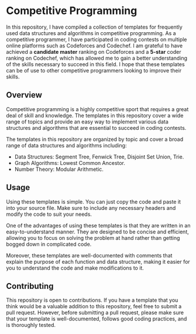 
# Competitive Programming

In this repository, I have compiled a collection of templates for frequently used data structures and algorithms in competitive programming. As a competitive programmer, I have participated in coding contests on multiple online platforms such as Codeforces and Codechef. I am grateful to have achieved a **candidate master** ranking on Codeforces and a **5-star** coder ranking on Codechef, which has allowed me to gain a better understanding of the skills necessary to succeed in this field. I hope that these templates can be of use to other competitive programmers looking to improve their skills.
## Overview

Competitive programming is a highly competitive sport that requires a great deal of skill and knowledge. The templates in this repository cover a wide range of topics and provide an easy way to implement various data structures and algorithms that are essential to succeed in coding contests.

The templates in this repository are organized by topic and cover a broad range of data structures and algorithms including:

- Data Structures: Segment Tree, Fenwick Tree, Disjoint Set Union, Trie.
- Graph Algorithms: Lowest Common Ancestor.
- Number Theory: Modular Arithmetic.
## Usage

Using these templates is simple. You can just copy the code and paste it into your source file. Make sure to include any necessary headers and modify the code to suit your needs.

One of the advantages of using these templates is that they are written in an easy-to-understand manner. They are designed to be concise and efficient, allowing you to focus on solving the problem at hand rather than getting bogged down in complicated code.

Moreover, these templates are well-documented with comments that explain the purpose of each function and data structure, making it easier for you to understand the code and make modifications to it.
## Contributing

This repository is open to contributions. If you have a template that you think would be a valuable addition to this repository, feel free to submit a pull request. However, before submitting a pull request, please make sure that your template is well-documented, follows good coding practices, and is thoroughly tested.

